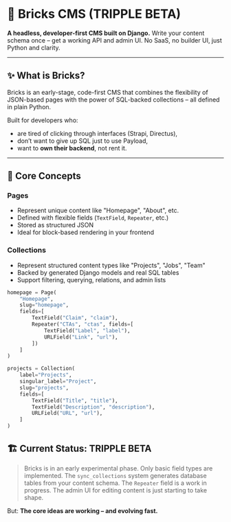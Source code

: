 # 🚧 Bricks CMS (TRIPPLE BETA)

**A headless, developer-first CMS built on Django.**
Write your content schema once – get a working API and admin UI.
No SaaS, no builder UI, just Python and clarity.

---

## ✨ What is Bricks?

Bricks is an early-stage, code-first CMS that combines the flexibility of JSON-based pages with the power of SQL-backed collections – all defined in plain Python.

Built for developers who:

- are tired of clicking through interfaces (Strapi, Directus),
- don’t want to give up SQL just to use Payload,
- want to **own their backend**, not rent it.

---

## 🧱 Core Concepts

### Pages

- Represent unique content like "Homepage", "About", etc.
- Defined with flexible fields (`TextField`, `Repeater`, etc.)
- Stored as structured JSON
- Ideal for block-based rendering in your frontend

### Collections

- Represent structured content types like "Projects", "Jobs", "Team"
- Backed by generated Django models and real SQL tables
- Support filtering, querying, relations, and admin lists

```python
homepage = Page(
    "Homepage",
    slug="homepage",
    fields=[
        TextField("Claim", "claim"),
        Repeater("CTAs", "ctas", fields=[
            TextField("Label", "label"),
            URLField("Link", "url"),
        ])
    ]
)

projects = Collection(
    label="Projects",
    singular_label="Project",
    slug="projects",
    fields=[
        TextField("Title", "title"),
        TextField("Description", "description"),
        URLField("URL", "url"),
    ]
)
```

## 🏗️ Current Status: TRIPPLE BETA

> Bricks is in an early experimental phase.
> Only basic field types are implemented.
> The `sync_collections` system generates database tables from your content schema.
> The `Repeater` field is a work in progress.
> The admin UI for editing content is just starting to take shape.

But: **The core ideas are working – and evolving fast.**
